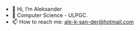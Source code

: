- 👋 Hi, I’m Aleksander
- 🌱 Computer Science - ULPGC.
- 📫 How to reach me: ale-k-san-der@hotmail.com

<!---
AleksanderEZ/AleksanderEZ is a ✨ special ✨ repository because its `README.md` (this file) appears on your GitHub profile.
You can click the Preview link to take a look at your changes.
--->
